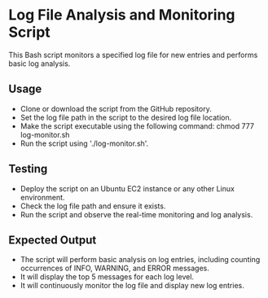 # Log File Analysis and Monitoring Script

This Bash script monitors a specified log file for new entries and performs basic log analysis.

## Usage
- Clone or download the script from the GitHub repository.
- Set the log file path in the script to the desired log file location.
- Make the script executable using the following command: chmod 777 log-monitor.sh
- Run the script using './log-monitor.sh'.

## Testing
- Deploy the script on an Ubuntu EC2 instance or any other Linux environment.
- Check the log file path and ensure it exists.
- Run the script and observe the real-time monitoring and log analysis.

## Expected Output
- The script will perform basic analysis on log entries, including counting occurrences of INFO, WARNING, and ERROR messages.
- It will display the top 5 messages for each log level.
- It will continuously monitor the log file and display new log entries.



